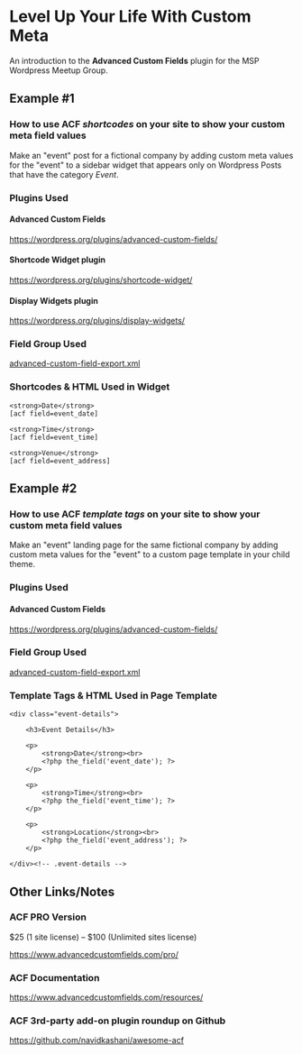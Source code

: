 # Level Up Your Life With Custom Meta

An introduction to the **Advanced Custom Fields** plugin for the MSP Wordpress Meetup Group.

## Example #1

### How to use ACF *shortcodes* on your site to show your custom meta field values
Make an "event" post for a fictional company by adding custom meta values for the "event" to a sidebar widget that appears only on Wordpress Posts that have the category *Event*.

### Plugins Used

#### Advanced Custom Fields
https://wordpress.org/plugins/advanced-custom-fields/

#### Shortcode Widget plugin
https://wordpress.org/plugins/shortcode-widget/

#### Display Widgets plugin
https://wordpress.org/plugins/display-widgets/

### Field Group Used

[advanced-custom-field-export.xml](https://github.com/mcurren/acf-meetup-examples/blob/master/advanced-custom-field-export.xml "Event Details ACF Field Group")

### Shortcodes & HTML Used in Widget

    <strong>Date</strong>  
    [acf field=event_date]

    <strong>Time</strong>  
    [acf field=event_time]

    <strong>Venue</strong>  
    [acf field=event_address]

## Example #2

### How to use ACF *template tags* on your site to show your custom meta field values
Make an "event" landing page for the same fictional company by adding custom meta values for the "event" to a custom page template in your child theme.

### Plugins Used

#### Advanced Custom Fields
https://wordpress.org/plugins/advanced-custom-fields/

### Field Group Used

[advanced-custom-field-export.xml](https://github.com/mcurren/acf-meetup-examples/blob/master/advanced-custom-field-export.xml "Event Details ACF Field Group")

### Template Tags & HTML Used in Page Template

    <div class="event-details">

        <h3>Event Details</h3>

        <p>
            <strong>Date</strong><br>
            <?php the_field('event_date'); ?>
        </p>

        <p>
            <strong>Time</strong><br>
            <?php the_field('event_time'); ?>
        </p>

        <p>
            <strong>Location</strong><br>
            <?php the_field('event_address'); ?>
        </p>

    </div><!-- .event-details -->

## Other Links/Notes

### ACF PRO Version 
$25 (1 site license) – $100 (Unlimited sites license)

https://www.advancedcustomfields.com/pro/

### ACF Documentation 
https://www.advancedcustomfields.com/resources/

### ACF 3rd-party add-on plugin roundup on Github 
https://github.com/navidkashani/awesome-acf

